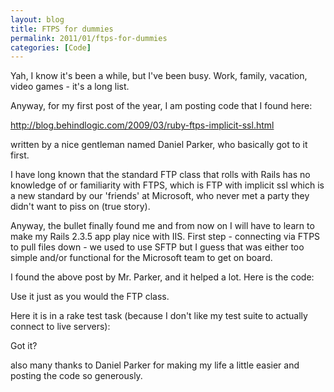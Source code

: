 ```yaml
---
layout: blog
title: FTPS for dummies
permalink: 2011/01/ftps-for-dummies
categories: [Code]
---
```


<p>Yah, I know it&#039;s been a while, but I&#039;ve been busy. Work, family, vacation, video games - it&#039;s a long list.</p>
<p>Anyway, for my first post of the year, I am posting code that I found here:</p>
<p><a href="http://blog.behindlogic.com/2009/03/ruby-ftps-implicit-ssl.html" title="http://blog.behindlogic.com/2009/03/ruby-ftps-implicit-ssl.html">http://blog.behindlogic.com/2009/03/ruby-ftps-implicit-ssl.html</a></p>
<p>written by a nice gentleman named Daniel Parker, who basically got to it first.</p>
<p>I have long known that the standard FTP class that rolls with Rails has no knowledge of or familiarity with FTPS, which is FTP with implicit ssl which is a new standard by our &#039;friends&#039; at Microsoft, who never met a party they didn&#039;t want to piss on (true story).</p>
<p>Anyway, the bullet finally found me and  from now on I will have to learn to make my Rails 2.3.5 app play nice with IIS. First step - connecting via FTPS to pull files down - we used to use SFTP but I guess that was either too simple and/or functional for the Microsoft team to get on board.</p>
<p>I found the above post by Mr. Parker, and it helped a lot. Here is the code:</p>

<script src="https://gist.github.com/860690.js?file=ftps.rb"></script>

<p>
Use it just as you would the FTP class.</p>
<p>Here it is in a rake test task (because I don&#039;t like my test suite to actually connect to live servers):</p>

<script src="https://gist.github.com/860998.js?file=ftps_rake_test.rake"></script>

<p>
Got it?</p>
<p>also many thanks to Daniel Parker for making my life a little easier and posting the code so generously.</p>
</></pre>

